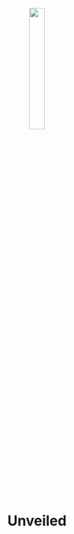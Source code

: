 <p align="center"><img src="https://avatars.githubusercontent.com/u/173711859" width="25%"></p>
<h1 align="center">Unveiled</h1>
